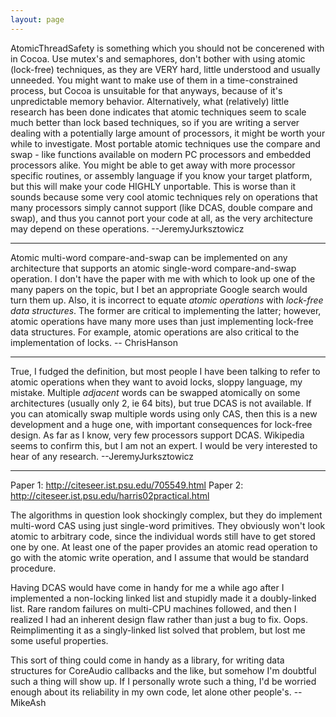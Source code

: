 ```yaml
---
layout: page
---
```


AtomicThreadSafety is something which you should not be concerened with in Cocoa.
Use mutex's and semaphores, don't bother with using atomic (lock-free) techniques, as they are VERY hard, little understood and usually unneeded. You might want to make use of them in a time-constrained process, but Cocoa is unsuitable for that anyways, because of it's unpredictable memory behavior. Alternatively, what  (relatively) little research has been done indicates that atomic techniques seem to scale much better than lock based techniques, so if you are writing a server dealing with a potentially large amount of processors, it might be worth your while to investigate. Most portable atomic techniques use the compare and swap - like functions available on modern PC processors and embedded processors alike. You might be able to get away with more processor specific routines, or assembly language if you know your target platform, but this will make your code HIGHLY unportable. This is worse than it sounds because some very cool atomic techniques rely on operations that many processors simply cannot support (like DCAS, double compare and swap), and thus you cannot port your code at all, as the very architecture may depend on these operations. --JeremyJurksztowicz

----

Atomic multi-word compare-and-swap can be implemented on any architecture that supports an atomic single-word compare-and-swap operation.  I don't have the paper with me with which to look up one of the many papers on the topic, but I bet an appropriate Google search would turn them up.  Also, it is incorrect to equate *atomic operations* with *lock-free data structures*.  The former are critical to implementing the latter; however, atomic operations have many more uses than just implementing lock-free data structures.  For example, atomic operations are also critical to the implementation of locks.  -- ChrisHanson

----

True, I fudged the definition, but most people I have been talking to refer to atomic operations when they want to avoid locks, sloppy language, my mistake. Multiple *adjacent* words can be swapped atomically on some architectures (usually only 2, ie 64 bits), but true DCAS is not available. If you can atomically swap multiple words using only CAS, then this is a new development and a huge one, with important consequences for lock-free design. As far as I know, very few processors support DCAS. Wikipedia seems to confirm this, but I am not an expert. I would be very interested to hear of any research. --JeremyJurksztowicz

----

Paper 1: http://citeseer.ist.psu.edu/705549.html
Paper 2: http://citeseer.ist.psu.edu/harris02practical.html

The algorithms in question look shockingly complex, but they do implement multi-word CAS using just single-word primitives. They obviously won't look atomic to arbitrary code, since the individual words still have to get stored one by one. At least one of the paper provides an atomic read operation to go with the atomic write operation, and I assume that would be standard procedure.

Having DCAS would have come in handy for me a while ago after I implemented a non-locking linked list and stupidly made it a doubly-linked list. Rare random failures on multi-CPU machines followed, and then I realized I had an inherent design flaw rather than just a bug to fix. Oops. Reimplimenting it as a singly-linked list solved that problem, but lost me some useful properties.

This sort of thing could come in handy as a library, for writing data structures for CoreAudio callbacks and the like, but somehow I'm doubtful such a thing will show up. If I personally wrote such a thing, I'd be worried enough about its reliability in my own code, let alone other people's. -- MikeAsh
